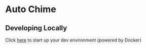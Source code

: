 # Auto Chime

## Developing Locally

Click [here](https://open.docker.com/dashboard/dev-envs?url=https://github.com/kputhanangadi/auto_chime/tree/main/model) to start up your dev environment (powered by Docker) 